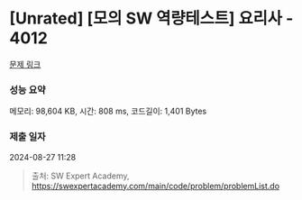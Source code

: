 # [Unrated] [모의 SW 역량테스트] 요리사 - 4012 

[문제 링크](https://swexpertacademy.com/main/code/problem/problemDetail.do?contestProbId=AWIeUtVakTMDFAVH) 

### 성능 요약

메모리: 98,604 KB, 시간: 808 ms, 코드길이: 1,401 Bytes

### 제출 일자

2024-08-27 11:28



> 출처: SW Expert Academy, https://swexpertacademy.com/main/code/problem/problemList.do